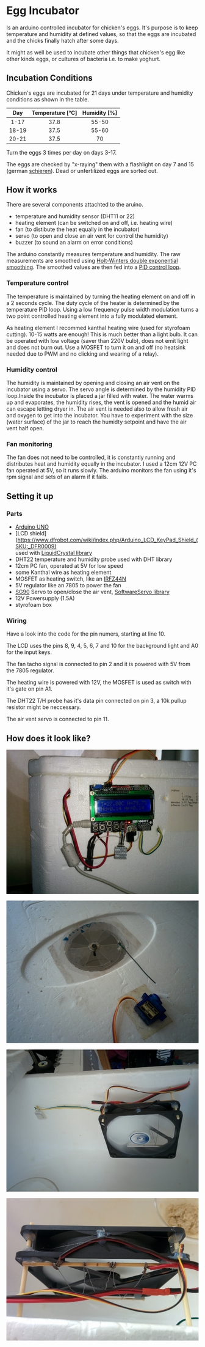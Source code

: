 # Egg Incubator

Is an arduino controlled incubator for chicken's eggs. It's purpose is to keep temperature and humidity at defined values, 
so that the eggs are incubated and the chicks finally hatch after some days.

It might as well be used to incubate other things that chicken's egg like other kinds eggs, 
or cultures of bacteria i.e. to make yoghurt.

## Incubation Conditions

Chicken's eggs are incubated for 21 days under temperature and humidity conditions as shown in the table.

| Day   | Temperature [°C] | Humidity [%] |
|:-----:|:----------------:|:------------:|
|  1-17 |      37.8        |    55-50     |
| 18-19 |      37.5        |    55-60     |
| 20-21 |      37.5        |      70      |

Turn the eggs 3 times per day on days 3-17.

The eggs are checked by "x-raying" them with a flashlight on day 7 and 15 
(german [schieren](https://de.wikipedia.org/wiki/Schieren_(Biologie))). 
Dead or unfertilized eggs are sorted out.

## How it works

There are several components attachted to the aruino.

- temperature and humidity sensor (DHT11 or 22)
- heating element (can be switched on and off, i.e. heating wire)
- fan (to distibute the heat equally in the incubator)
- servo (to open and close an air vent for control the humidity)
- buzzer (to sound an alarm on error conditions)

The arduino constantly measures temperature and humidity. The raw measurements are smoothed using 
[Holt-Winters double exponential smoothing](https://en.wikipedia.org/wiki/Exponential_smoothing#Double_exponential_smoothing).
The smoothed values are then fed into a [PID control loop](https://en.wikipedia.org/wiki/PID_controller).

### Temperature control

The temperature is maintained by turning the heating element on and off in a 2 seconds cycle. The duty cycle of the heater 
is determined by the temperature PID loop. Using a low frequency pulse width modulation turns a two point controlled 
heating element into a fully modulated element.

As heating element I recommed kanthal heating wire (used for styrofoam cutting). 10-15 watts are enough!
This is much better than a light bulb. It can be operated with low voltage (saver than 220V bulb), does not emit light
and does not burn out. Use a MOSFET to turn it on and off (no heatsink needed due to PWM and no clicking and wearing of a relay).

### Humidity control

The humidity is maintained by opening and closing an air vent on the incubator using a servo. The servo angle is
determined by the humidity PID loop.Inside the incubator is placed a jar filled with water.
The water warms up and evaporates, the humidity rises, the vent is opened and the humid air can escape letting dryer in.
The air vent is needed also to allow fresh air and oxygen to get into the incubator. You have to experiment with the size 
(water surface) of the jar to reach the humidty setpoint and have the air vent half open.

### Fan monitoring

The fan does not need to be controlled, it is constantly running and distributes heat and humidity equally in the incubator.
I used a 12cm 12V PC fan operated at 5V, so it runs slowly. The arduino monitors the fan using it's rpm signal and sets of an alarm if it fails.

## Setting it up

### Parts

- [Arduino UNO](https://store.arduino.cc/arduino-uno-rev3)
- [LCD shield](https://www.dfrobot.com/wiki/index.php/Arduino_LCD_KeyPad_Shield_(SKU:_DFR0009)  
  used with [LiquidCrystal library](https://www.arduino.cc/en/Reference/LiquidCrystal)
- DHT22 temperature and humidity probe used with DHT library
- 12cm PC fan, operated at 5V for low speed
- some Kanthal wire as heating element
- MOSFET as heating switch, like an [IRFZ44N](https://www.infineon.com/dgdl/irfz44n.pdf?fileId=5546d462533600a40153563b3575220b) 
- 5V regulator like an 7805 to power the fan
- [SG90](http://akizukidenshi.com/download/ds/towerpro/SG90.pdf) Servo to open/close the air vent, [SoftwareServo library](https://playground.arduino.cc/ComponentLib/Servo)
- 12V Powersupply (1.5A)
- styrofoam box

### Wiring

Have a look into the code for the pin numers, starting at line 10.

The LCD uses the pins 8, 9, 4, 5, 6, 7 and 10 for the background light and A0 for the input keys.

The fan tacho signal is connected to pin 2 and it is powered with 5V from the 7805 regulator.

The heating wire is powered with 12V, the MOSFET is used as switch with it's gate on pin A1.

The DHT22 T/H probe has it's data pin connected on pin 3, a 10k pullup resistor might be neccessary. 

The air vent servo is connected to pin 11.

## How does it look like?

![control unit](arduino.jpg)

![air vent](air-vent.jpg)

![heater and sensor](fan-heater-probe.jpg)

![heater close up](heater.jpg)
